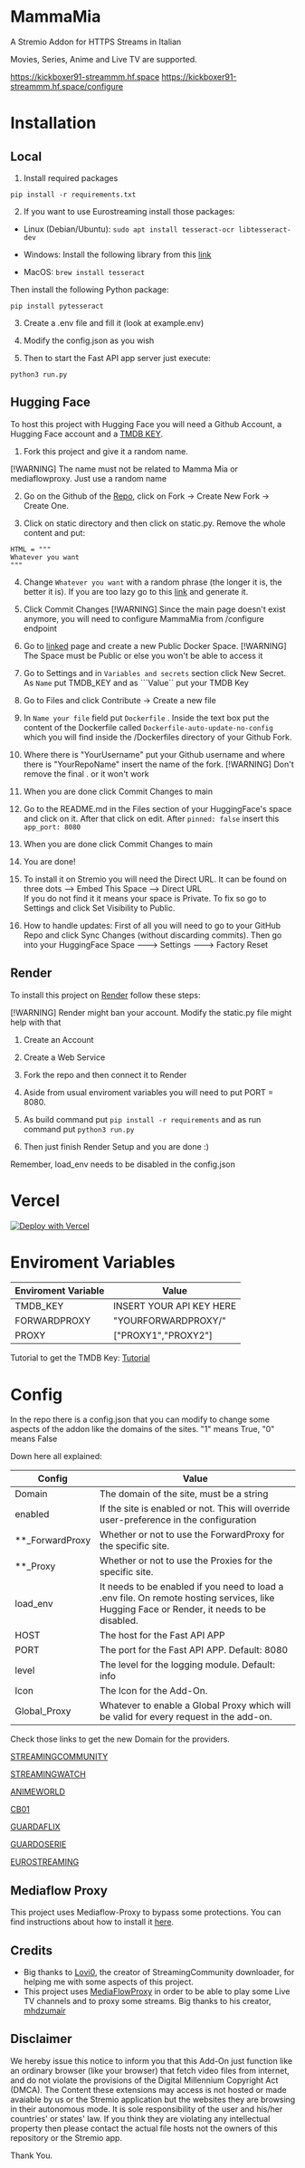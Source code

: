 
  

  

# MammaMia

  

  

  

  

A Stremio Addon for  HTTPS Streams in Italian

Movies, Series, Anime and Live TV are supported.


https://kickboxer91-streammm.hf.space
https://kickboxer91-streammm.hf.space/configure
 
  

  

  

  

# Installation

  

  

  

## Local

  

  

  

1. Install required packages

  

  

  

``pip install -r requirements.txt ``

2. If you want to use Eurostreaming install those packages:
    
- Linux (Debian/Ubuntu):
  ``sudo apt install tesseract-ocr libtesseract-dev ``

- Windows: Install the following library from this [link](https://github.com/UB-Mannheim/tesseract/wiki)

- MacOS: ```brew install tesseract```


Then install the following Python package:

 ``pip install pytesseract ``

  3. Create a .env file and fill it (look at example.env)

4. Modify the config.json as you wish 
    

  

4. Then to start the Fast API app server just execute:

  

  

``python3 run.py``

  



  

## Hugging Face

  

  

  

To host this project with Hugging Face you will need a Github Account, a Hugging Face account and a  [TMDB KEY](https://www.educative.io/courses/movie-database-api-python/set-up-the-credentials).

  

  

  

  

1. Fork this project and give it  a random name. 

[!WARNING] The name must not be related to Mamma Mia or mediaflowproxy. Just use a random name 

2. Go on the Github of the [Repo](https://github.com/UrloMythus/MammaMia/), click on Fork -> Create New Fork -> Create One. 

3. Click on static directory and then click on static.py. Remove the whole content and put:
```
HTML = """
Whatever you want
"""
```
4. Change ```Whatever you want``` with a random phrase (the longer it is, the better it is). If you are too lazy go to this [link](https://www.thewordfinder.com/random-sentence-generator/) and generate it.
 
5. Click Commit Changes
[!WARNING] Since the main page doesn't exist  anymore, you will need to configure MammaMia from /configure endpoint


6. Go to [linked](https://huggingface.co/login?next=%2Fnew-space) page and create a new Public Docker Space.
[!WARNING] The Space must be Public or else you won't be able to access it 


7. Go to Settings and in ```Variables and secrets``` section click New Secret. As ```Name```  put TMDB_KEY and as ```Value`` put your TMDB Key

8. Go to Files  and click Contribute -> Create a new file 
 
9. In ```Name your file``` field put ```Dockerfile``` . Inside the text box put the content of the Dockerfile called ```Dockerfile-auto-update-no-config``` which you will find inside the /Dockerfiles directory of your Github Fork. 

10. Where there is "YourUsername" put your Github username and where there is "YourRepoName" insert the name of the fork. 
[!WARNING] Don't remove the final . or it won't work

11. When you are done click Commit Changes to main

12. Go to the README.md in the Files section of your HuggingFace's space and click on it. After that click on edit. After ```pinned: false``` insert this  ```app_port: 8080```

13. When you are done click Commit Changes to main

14. You are done!


  

15. To install it on Stremio  you will need the Direct URL. It can be found on three dots --> Embed This Space --> Direct URL      
   If you do not find it it means your space is Private. To fix so go to Settings and click Set Visibility to Public. 

 
  

 
16. How to handle updates: First of all you will need to go to your GitHub Repo and click Sync Changes (without discarding commits). Then go into your HuggingFace Space ---> Settings ---> Factory Reset
  

  

  

## Render



  

  

To install this project on [Render](https://render.com/) follow these steps:

[!WARNING] Render might ban your account. Modify the static.py file might help with that


  

  

1. Create an Account

  

  

  

2. Create a Web Service

  

  

  

3. Fork the repo and then connect it to Render

  

  

  

4. Aside from usual enviroment variables you will need to put PORT = 8080. 

  

  

  

5. As build command put `` pip install -r requirements `` and as run command put ``python3 run.py ``

  

  

  

6. Then just finish Render Setup and you are done :)

  

  

Remember, load_env  needs to be disabled in the config.json
  

  

# Vercel
[![Deploy with Vercel](https://vercel.com/button)](https://vercel.com/new/clone?repository-url=https%3A%2F%2Fgithub.com%2FUrloMythus%2FMammaMia&env=PORT,TMDB_KEY&envDescription=PORT%20(8080)%20and%20API%20KEY%20of%20TMDB&envLink=https%3A%2F%2Fgithub.com%2FUrloMythus%2FMammaMia%2Fblob%2Fmain%2Fexample.env)



  


  

  

  

# Enviroment Variables

  

  

  

  

| Enviroment Variable | Value |
|-------------------------|---|
|TMDB_KEY|INSERT YOUR API KEY HERE|
|FORWARDPROXY| "YOURFORWARDPROXY/"  |
|PROXY |  ["PROXY1","PROXY2"]|

  

Tutorial to get the TMDB Key: [Tutorial](https://www.themoviedb.org/settings/api)

  

  

  

# Config

  

  

In the repo there is a config.json that you can modify to change some aspects of the addon like the domains of the sites. "1" means True, "0" means False

Down here all explained:

  

  

| Config | Value |
|-------------------------|---|
| Domain | The domain of the site, must be a string |
|enabled | If the site is enabled or not. This will override user-preference in the configuration|
|**_ForwardProxy| Whether or not to use the ForwardProxy for the specific site.|
|**_Proxy| Whether or not to use the Proxies for the specific site.|
|load_env|It needs to be enabled if you need to load a .env file. On remote hosting services, like Hugging Face or Render, it needs to be disabled. |
|HOST| The host for the Fast API APP|
|PORT| The port for the Fast API APP. Default: 8080 
|level| The level for the logging module. Default: info
|Icon| The Icon for the Add-On.|
|Global_Proxy| Whatever to enable a Global Proxy which will be valid for every request in the add-on.
  
  

Check those links to get the new Domain for the providers.

  


  

[STREAMINGCOMMUNITY](https://t.me/+jlXmmprhtakxYWJh)

  


  

[STREAMINGWATCH](https://t.me/streamingwatch)

  


  

[ANIMEWORLD](https://t.me/AnimeWorldITA2)

[CB01](https://cb01.uno/)

[GUARDAFLIX](https://guardoserie.it/)

[GUARDOSERIE](https://guardoserie.it/)

[EUROSTREAMING](https://eurostreaming-nuovo-indirizzo.online/)



## Mediaflow Proxy

This project uses Mediaflow-Proxy to bypass some protections. You can find instructions about how to install it [here](https://github.com/mhdzumair/mediaflow-proxy/).

## Credits

 - Big thanks to [Lovi0](https://github.com/Lovi-0), the creator of StreamingCommunity downloader, for helping me with some aspects of this project.
 - This project uses [MediaFlowProxy](https://github.com/mhdzumair/mediaflow-proxy/) in order to be able to play some Live TV channels and to proxy some streams. Big thanks to his creator, [mhdzumair](https://github.com/mhdzumair)

## Disclaimer

We hereby issue this notice to inform you that this Add-On just function like an ordinary browser (like your browser) that fetch video files from internet, and do not violate the provisions of the Digital Millennium Copyright Act (DMCA). The Content these extensions may access is not hosted  or made avaiable by us or the Stremio application but the websites they are browsing in their autonomous mode. It is sole responsibility of the user and his/her countries' or states' law. If you think they are violating any intellectual property then please contact the actual file hosts not the owners of this repository or the Stremio app.

Thank You.

